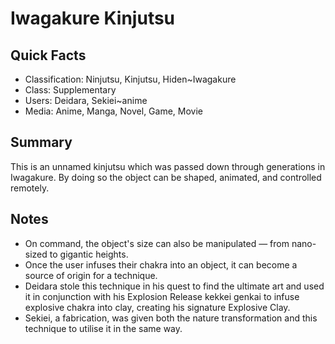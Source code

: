 # Iwagakure Kinjutsu

## Quick Facts
- Classification: Ninjutsu, Kinjutsu, Hiden~Iwagakure
- Class: Supplementary
- Users: Deidara, Sekiei~anime
- Media: Anime, Manga, Novel, Game, Movie

## Summary
This is an unnamed kinjutsu which was passed down through generations in Iwagakure. By doing so the object can be shaped, animated, and controlled remotely.

## Notes
- On command, the object's size can also be manipulated — from nano-sized to gigantic heights.
- Once the user infuses their chakra into an object, it can become a source of origin for a technique.
- Deidara stole this technique in his quest to find the ultimate art and used it in conjunction with his Explosion Release kekkei genkai to infuse explosive chakra into clay, creating his signature Explosive Clay.
- Sekiei, a fabrication, was given both the nature transformation and this technique to utilise it in the same way.
